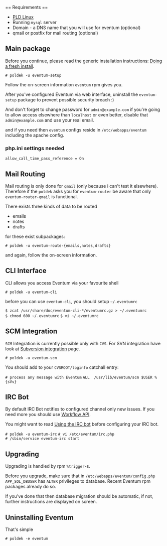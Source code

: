 == Requirements ==

-   [PLD Linux](http://www.pld-linux.org/)
-   Running `mysql` server
-   Domain - a DNS name that you will use for eventum (optional)
-   qmail or postfix for mail routing (optional)

Main package
------------

Before you continue, please read the generic installation instructions: [Doing a fresh install](/Doing_a_fresh_install "wikilink").

`# poldek -u eventum-setup`

Follow the on-screen information `eventum` rpm gives you.

After you've configured Eventum via web interface, uninstall the `eventum-setup` package to prevent possible security breach :)

And don't forget to change password for `admin@example.com` if you're going to allow access elsewhere than `localhost` or even better, disable that `admin@example.com` and use your real email.

and if you need then `eventum` configs reside in `/etc/webapps/eventum` including the apache config.

### php.ini settings needed

`allow_call_time_pass_reference = On`

Mail Routing
------------

Mail routing is only done for `qmail` (only because i can't test it elsewhere). Therefore if the `poldek` asks you for `eventum-router` be aware that only `eventum-router-qmail` is functional.

There exists three kinds of data to be routed

-   emails
-   notes
-   drafts

for these exist subpackages:

`# poldek -u eventum-route-{emails,notes,drafts}`

and again, follow the on-screen information.

CLI Interface
-------------

CLI allows you access Eventum via your favourite shell

`# poldek -u eventum-cli`

before you can use `eventum-cli`, you should setup `~/.eventumrc`

`$ zcat /usr/share/doc/eventum-cli-*/eventumrc.gz > ~/.eventumrc`
`$ chmod 600 ~/.eventumrc`
`$ vi ~/.eventumrc`

SCM Integration
---------------

`SCM` Integration is currently possible only with `CVS`. For SVN integration have look at [Subversion integration](/Subversion_integration "wikilink") page.

`# poldek -u eventum-scm`

You should add to your `CVSROOT/loginfo` catchall entry:

`# process any message with Eventum`
`ALL  /usr/lib/eventum/scm $USER %{sVv}`

IRC Bot
-------

By default IRC Bot notifies to configured channel only new issues. If you need more you should use [Workflow API](/Workflow_API "wikilink").

You might want to read [Using the IRC bot](/Using_the_IRC_bot "wikilink") before configuring your IRC bot.

`# poldek -u eventum-irc`
`# vi /etc/eventum/irc.php`
`# /sbin/service eventum-irc start`

Upgrading
---------

Upgrading is handled by rpm `%trigger`-s.

Before you upgrade, make sure that in `/etc/webapps/eventum/config.php` `APP_SQL_DBUSER` has `ALTER` privileges to database. Recent Eventum rpm packages already do so.

If you've done that then database migration should be automatic, if not, further instructions are displayed on screen.

Uninstalling Eventum
--------------------

That's simple

`# poldek -e eventum`